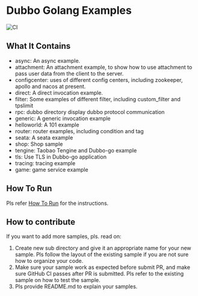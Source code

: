 # Dubbo Golang Examples

![CI](https://github.com/apache/dubbo-go-samples/workflows/CI/badge.svg)

## What It Contains

* async: An async example.
* attachment: An attachment example, to show how to use attachment to pass user data from the client to the server.
* configcenter: uses of different config centers, including zookeeper, apollo and nacos at present.
* direct: A direct invocation example.
* filter: Some examples of different filter, including custom_filter and tpslimit
* rpc: dubbo directory display dubbo protocol communication
* generic: A generic invocation example
* helloworld: A 101 example
* router: router examples, including condition and tag
* seata: A seata example
* shop: Shop sample
* tengine: Taobao Tengine and Dubbo-go example
* tls: Use TLS in Dubbo-go application
* tracing: tracing example
* game: game service example

## How To Run

Pls refer [How To Run](HOWTO.md) for the instructions.

## How to contribute

If you want to add more samples, pls. read on:
1. Create new sub directory and give it an appropriate name for your new sample. Pls follow the layout of the existing sample if you are not sure how to organize your code.
2. Make sure your sample work as expected before submit PR, and make sure GitHub CI passes after PR is submitted. Pls refer to the existing sample on how to test the sample.
3. Pls provide README.md to explain your samples.
